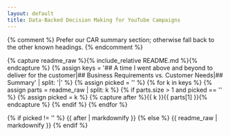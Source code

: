 ```yaml
---
layout: default
title: Data-Backed Decision Making for YouTube Campaigns
---
```


{% comment %}
Prefer our CAR summary section; otherwise fall back to the other known headings.
{% endcomment %}

{% capture readme_raw %}{% include_relative README.md %}{% endcapture %}
{% assign keys = '## A time I went above and beyond to deliver for the customer|## Business Requirements vs. Customer Needs|## Summary' | split: '|' %}
{% assign picked = '' %}
{% for k in keys %}
  {% assign parts = readme_raw | split: k %}
  {% if parts.size > 1 and picked == '' %}
    {% assign picked = k %}
    {% capture after %}{{ k }}{{ parts[1] }}{% endcapture %}
  {% endif %}
{% endfor %}

{% if picked != '' %}
  {{ after | markdownify }}
{% else %}
  {{ readme_raw | markdownify }}
{% endif %}
